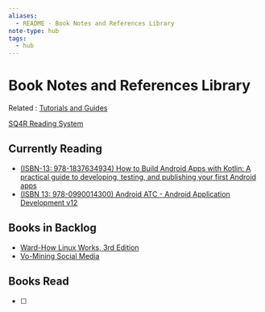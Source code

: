 ```yaml
---
aliases:
  - README - Book Notes and References Library
note-type: hub
tags:
  - hub
---
```


# Book Notes and References Library

Related : [Tutorials and Guides](../tutorials-guides-and-courses/README.md)

[SQ4R Reading System](https://www.usu.edu/academic-support/files/SQ4R_Reading_System.pdf)

## Currently Reading

- [(ISBN-13: 978-1837634934) How to Build Android Apps with Kotlin: A practical guide to developing, testing, and publishing your first Android apps](How%20to%20Build%20Android%20Apps%20with%20Kotlin/How%20to%20Build%20Android%20Apps%20with%20Kotlin%20Note%20Hub.md)
- [(ISBN 13: 978-0990014300) Android ATC - Android Application Development v12](../tutorials-guides-and-courses/Android%20ATC%20-%20Android%20Application%20Development%20v12/Android%20ATC%20-%20Android%20Application%20Development%20v12.md)

## Books in Backlog

- [Ward-How Linux Works, 3rd Edition](kindle-highlights/Ward-How%20Linux%20Works,%203rd%20Edition.md)
- [Vo-Mining Social Media](kindle-highlights/Vo-Mining%20Social%20Media.md)

## Books Read

- [ ] 
